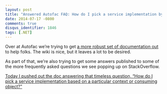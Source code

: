 ```yaml
---
layout: post
title: "Answered Autofac FAQ: How do I pick a service implementation by context?"
date: 2014-07-17 -0800
comments: true
disqus_identifier: 1846
tags: [.NET]
---
```

Over at Autofac we’re trying to get [a more robust set of documentation
out](http://autofac.readthedocs.org/) to help folks. The wiki is nice,
but it leaves a lot to be desired.

As part of that, we’re also trying to get some answers published to some
of the more frequently asked questions we see popping up on
StackOverflow.

[Today I pushed out the doc answering that timeless question, “How do I
pick a service implementation based on a particular context or consuming
object?”](http://autofac.readthedocs.org/en/latest/faq/select-by-context.html)

